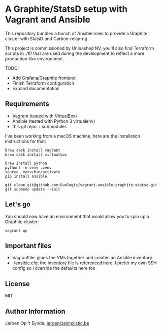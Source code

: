 A Graphite/StatsD setup with Vagrant and Ansible
================================================

This repository bundles a bunch of Ansible roles to provide a Graphite cluster with StatsD and Carbon-relay-ng.

This project is commissioned by Unleashed NV, you'll also find Terraform scripts in ./tf/ that are used during the development to reflect a more production-like environment.

TODO:
- Add Grafana/Graphite frontend
- Finish Terraform configuration
- Expand documentation

Requirements
------------

- Vagrant (tested with VirtualBox)
- Ansible (tested with Python 3 virtualenv)
- this git repo + submodules

I've been working from a macOS machine, here are the installation instructions for that:

    brew cask install vagrant
    brew cask install virtualbox

    brew install python
    python3 -m venv .venv
    source .venv/bin/activate
    pip install ansible

    git clone git@github.com:Duologic/vagrant-ansible-graphite-statsd.git
    git submode update --init

Let's go
--------

You should now have an environment that would allow you to spin up a Graphite cluster:

    vagrant up

Important files
---------------

- Vagrantfile: glues the VMs together and creates an Ansible inventory
- ./ansible.cfg: the inventory file is referenced here, I prefer my own SSH config so I override the defaults here too

License
-------

MIT

Author Information
------------------

Jeroen Op 't Eynde, jeroen@simplistic.be
